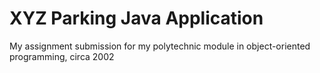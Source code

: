 # XYZ Parking Java Application
My assignment submission for my polytechnic module in object-oriented programming, circa 2002